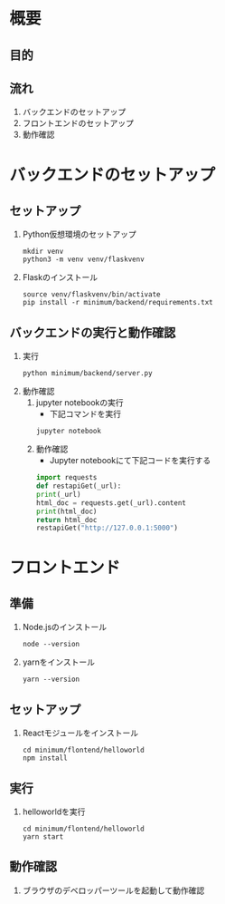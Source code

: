 # 概要
## 目的
## 流れ
1. バックエンドのセットアップ
1. フロントエンドのセットアップ
1. 動作確認

# バックエンドのセットアップ
## セットアップ
1. Python仮想環境のセットアップ
    ```
    mkdir venv
    python3 -m venv venv/flaskvenv
    ```
1. Flaskのインストール
    ```
    source venv/flaskvenv/bin/activate
    pip install -r minimum/backend/requirements.txt
    ```
## バックエンドの実行と動作確認
1. 実行
    ```
    python minimum/backend/server.py
    ```
1. 動作確認
    1. jupyter notebookの実行
        - 下記コマンドを実行
        ```
        jupyter notebook
        ```
    1. 動作確認
        - Jupyter notebookにて下記コードを実行する
        ```python
        import requests
        def restapiGet(_url):
        print(_url)
        html_doc = requests.get(_url).content
        print(html_doc)
        return html_doc
        restapiGet("http://127.0.0.1:5000")
        ```

# フロントエンド
## 準備
1. Node.jsのインストール
    ```
    node --version
    ```
1. yarnをインストール
    ```
    yarn --version
    ```
## セットアップ
1. Reactモジュールをインストール
    ```
    cd minimum/flontend/helloworld
    npm install
    ```
## 実行
1. helloworldを実行
    ```
    cd minimum/flontend/helloworld
    yarn start
    ```
## 動作確認
1. ブラウザのデベロッパーツールを起動して動作確認